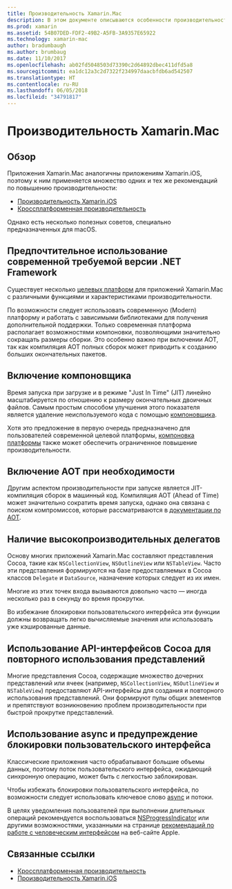 ```yaml
---
title: Производительность Xamarin.Mac
description: В этом документе описываются особенности производительности приложений Xamarin.Mac. Он описывает современную целевую платформу, компоновщик, AOT, делегаты, API-интерфейсы Cocoa для повторного использования представления и асинхронный код.
ms.prod: xamarin
ms.assetid: 54B07DED-FDF2-49B2-A5FB-3A9357E65922
ms.technology: xamarin-mac
author: bradumbaugh
ms.author: brumbaug
ms.date: 11/10/2017
ms.openlocfilehash: ab02fd5048503d73390c2d64892dbec411dfd5a8
ms.sourcegitcommit: ea1dc12a3c2d7322f234997daacbfdb6ad542507
ms.translationtype: HT
ms.contentlocale: ru-RU
ms.lasthandoff: 06/05/2018
ms.locfileid: "34791817"
---
```

# <a name="xamarinmac-performance"></a>Производительность Xamarin.Mac

## <a name="overview"></a>Обзор

Приложения Xamarin.Mac аналогичны приложениям Xamarin.iOS, поэтому к ним применяется множество одних и тех же рекомендаций по повышению производительности:

- [Производительность Xamarin.iOS](~/ios/deploy-test/performance.md)
- [Кроссплатформенная производительность](~/cross-platform/deploy-test/memory-perf-best-practices.md)

Однако есть несколько полезных советов, специально предназначенных для macOS.

## <a name="prefer-modern-target-framework"></a>Предпочтительное использование современной требуемой версии .NET Framework

Существует несколько [целевых платформ](~/mac/platform/target-framework.md) для приложений Xamarin.Mac с различными функциями и характеристиками производительности.

По возможности следует использовать современную (Modern) платформу и работать с зависимыми библиотеками для получения дополнительной поддержки. Только современная платформа располагает возможностями компоновки, позволяющими значительно сокращать размеры сборки. Это особенно важно при включении AOT, так как компиляция AOT полных сборок может приводить к созданию больших окончательных пакетов.

## <a name="enable-the-linker"></a>Включение компоновщика

Время запуска при загрузке и в режиме "Just In Time" (JIT) линейно масштабируется по отношению к размеру окончательных двоичных файлов. Самым простым способом улучшения этого показателя является удаление неиспользуемого кода с помощью [компоновщика](~/mac/deploy-test/linker.md).

Хотя это предложение в первую очередь предназначено для пользователей современной целевой платформы, [компоновка платформы](~/mac/deploy-test/linker.md) также может обеспечить ограниченное повышение производительности.

## <a name="enable-aot-when-appropriate"></a>Включение AOT при необходимости

Другим аспектом производительности при запуске является JIT-компиляция сборок в машинный код. Компиляция АОТ (Ahead of Time) может значительно сократить время запуска, однако она связана с поиском компромиссов, которые рассматриваются в [документации по AOT](~/mac/internals/aot.md).

## <a name="ensure-performant-delegates"></a>Наличие высокопроизводительных делегатов

Основу многих приложений Xamarin.Mac составляют представления Cocoa, такие как `NSCollectionView`, `NSOutlineView` или `NSTableView`. Часто эти представления формируются на базе предоставляемых в Cocoa классов `Delegate` и `DataSource`, назначение которых следует из их имен.

Многие из этих точек входа вызываются довольно часто — иногда несколько раз в секунду во время прокрутки.

Во избежание блокировки пользовательского интерфейса эти функции должны возвращать легко вычисляемые значения или использовать уже кэшированные данные.

## <a name="use-cocoa-provided-apis-for-reusing-views"></a>Использование API-интерфейсов Cocoa для повторного использования представлений

Многие представления Cocoa, содержащие множество дочерних представлений или ячеек (например, `NSCollectionView`, `NSOutlineView` и `NSTableView`) предоставляют API-интерфейсы для создания и повторного использования представлений. Они формируют пулы общих элементов и препятствуют возникновению проблем производительности при быстрой прокрутке представлений.

## <a name="use-async-and-do-not-block-the-ui"></a>Использование async и предупреждение блокировки пользовательского интерфейса

Классические приложения часто обрабатывают большие объемы данных, поэтому поток пользовательского интерфейса, ожидающий синхронную операцию, может быть с легкостью заблокирован.

Чтобы избежать блокировки пользовательского интерфейса, по возможности следует использовать ключевое слово [async](~/cross-platform/platform/async.md) и потоки.

В целях уведомления пользователей при выполнении длительных операций рекомендуется воспользоваться [NSProgressIndicator](https://developer.xamarin.com/samples/mac/ProgressBarExample/) или другими возможностями, указанными на странице [рекомендаций по работе с человеческим интерфейсом](https://developer.apple.com/macos/human-interface-guidelines/indicators/progress-indicators/) на веб-сайте Apple.


## <a name="related-links"></a>Связанные ссылки

- [Кроссплатформенная производительность](~/cross-platform/deploy-test/memory-perf-best-practices.md)
- [Производительность Xamarin.iOS](~/ios/deploy-test/performance.md)
